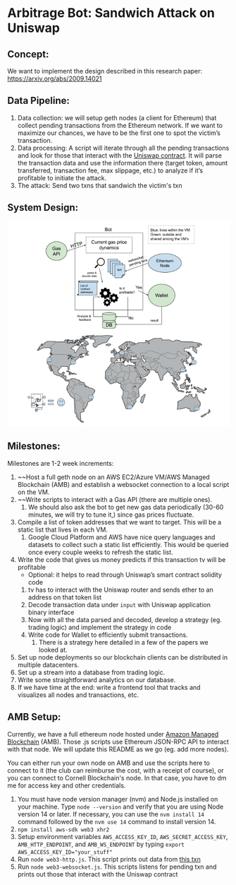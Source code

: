 # Arbitrage Bot: Sandwich Attack on Uniswap

## Concept: 

We want to implement the design described in this research paper: https://arxiv.org/abs/2009.14021

## Data Pipeline:

1. Data collection: we will setup geth nodes (a client for Ethereum) that collect pending transactions from the Ethereum network. If we want to maximize our chances, we have to be the first one to spot the victim’s transaction.
2. Data processing: A script will iterate through all the pending transactions and look for those that interact with the [Uniswap contract](https://etherscan.io/address/0x7a250d5630b4cf539739df2c5dacb4c659f2488d). It will parse the transaction data and use the information there (target token, amount transferred, transaction fee, max slippage, etc.) to analyze if it’s profitable to initiate the attack. 
3. The attack: Send two txns that sandwich the victim's txn

## System Design: 

![System Design](design.png)

## Milestones:

Milestones are 1-2 week increments:
1. ~~Host a full geth node on an AWS EC2/Azure VM/AWS Managed Blockchain (AMB) and establish a websocket connection to a local script on the VM.  
2. ~~Write scripts to interact with a Gas API (there are multiple ones). 
    1. We should also ask the bot to get new gas data periodically (30-60 minutes, we will try to tune it,) since gas prices fluctuate.  
3. Compile a list of token addresses that we want to target. This will be a static list that lives in each VM. 
    1. Google Cloud Platform and AWS have nice query languages and datasets to collect such a static list efficiently. This would be queried once every couple weeks to refresh the static list. 
4. Write the code that gives us money predicts if this transaction tv will be profitable 
    * Optional: it helps to read through Uniswap’s smart contract solidity code 
    1. tv has to interact with the Uniswap router and sends ether to an address on that token list 
    2. Decode transaction data under `input` with Uniswap application binary interface 
    3. Now with all the data parsed and decoded, develop a strategy (eg. trading logic) and implement the strategy in code 
    4. Write code for Wallet to efficiently submit transactions.  
        1. There is a strategy here detailed in a few of the papers we looked at. 
5. Set up node deployments so our blockchain clients can be distributed in multiple datacenters. 
6. Set up a stream into a database from trading logic. 
7. Write some straightforward analytics on our database. 
8. If we have time at the end: write a frontend tool that tracks and visualizes all nodes and transactions, etc.  



## AMB Setup:

Currently, we have a full ethereum node hosted under [Amazon Managed Blockchain](https://console.aws.amazon.com/managedblockchain/home?region=us-east-1#firstRun) (AMB). Those .js scripts use Ethereum JSON-RPC API to interact with that node. We will update this README as we go (eg. add more nodes). 

You can either run your own node on AMB and use the scripts here to connect to it (the club can reimburse the cost, with a receipt of course), or you can connect to Cornell Blockchain's node. In that case, you have to dm me for access key and other credentials. 

1. You must have node version manager (nvm) and Node.js installed on your machine. Type `node --version` and verify that you are using Node version 14 or later. If necessary, you can use the `nvm install 14` command followed by the `nvm use 14` command to install version 14.
2. `npm install aws-sdk web3 xhr2`
3. Setup environment variables `AWS_ACCESS_KEY_ID`, `AWS_SECRET_ACCESS_KEY`, `AMB_HTTP_ENDPOINT`, and `AMB_WS_ENDPOINT` by typing `export AWS_ACCESS_KEY_ID="your_stuff"`
4. Run `node web3-http.js`. This script prints out data from [this txn](https://etherscan.io/tx/0xd82a86f8324fba7e0d374b461d6faf0c39a0d53fde06505d6c2cb8447609c617)
5. Run `node web3-websocket.js`. This scripts listens for pending txn and prints out those that interact with the Uniswap contract
